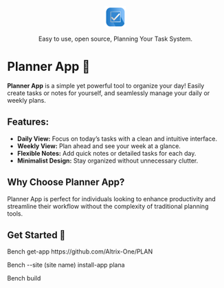<p align="center">
  <a href="https://development.frappe.cloud">
    <img src="https://github.com/Altrix-One/PLAN/blob/main/plana/public/PLAN.png" alt="Frappe LMS" width="50px" height="50px">
  </a>
  <p align="center">Easy to use, open source, Planning Your Task System.</p>
</p>

<h1>Planner App 📝</h1>
    <p><strong>Planner App</strong> is a simple yet powerful tool to organize your day! Easily create tasks or notes for yourself, and seamlessly manage your daily or weekly plans.</p>
    
  <h2>Features:</h2>
    <ul>
        <li><strong>Daily View:</strong> Focus on today’s tasks with a clean and intuitive interface.</li>
        <li><strong>Weekly View:</strong> Plan ahead and see your week at a glance.</li>
        <li><strong>Flexible Notes:</strong> Add quick notes or detailed tasks for each day.</li>
        <li><strong>Minimalist Design:</strong> Stay organized without unnecessary clutter.</li>
  </ul>
    
  <h2>Why Choose Planner App?</h2>
  <p>Planner App is perfect for individuals looking to enhance productivity and streamline their workflow without the complexity of traditional planning tools.</p>
    
  <h2>Get Started 🚀</h2>
  <p>Bench get-app https://github.com/Altrix-One/PLAN</p>
  <p>Bench --site (site name) install-app plana</p>
  <p>Bench build </p>
</body>
